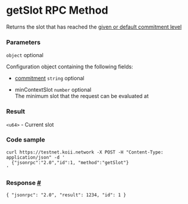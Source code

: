 # getSlot RPC Method 
Returns the slot that has reached the [given or default commitment level](/develop/rpcapi/intro#configuring-state-commitment)

### Parameters

`object` optional

Configuration object containing the following fields:

- [commitment](/develop/rpcapi/intro#configuring-state-commitment) `string` optional

- minContextSlot `number` optional  
The minimum slot that the request can be evaluated at

### Result 

`<u64>` - Current slot

### Code sample 

```
curl https://testnet.koii.network -X POST -H "Content-Type: application/json" -d '
  {"jsonrpc":"2.0","id":1, "method":"getSlot"}
'
```


### Response [#](#response)

```
{ "jsonrpc": "2.0", "result": 1234, "id": 1 }
```
